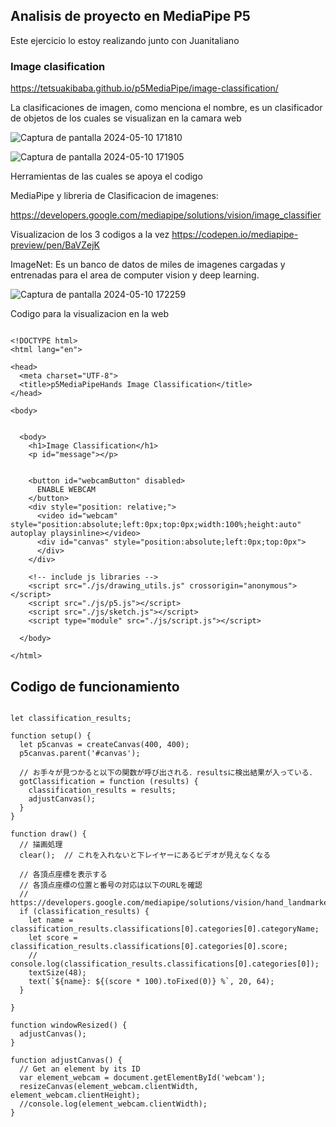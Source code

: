 ## Analisis de proyecto en MediaPipe P5

Este ejercicio lo estoy realizando junto con Juanitaliano

### Image clasification

https://tetsuakibaba.github.io/p5MediaPipe/image-classification/

La clasificaciones de imagen, como menciona el nombre, es un clasificador de objetos de los cuales se visualizan en la camara web

![Captura de pantalla 2024-05-10 171810](https://github.com/BenjaIeg/audiv027-2024-1/assets/128185999/40ffe344-be8a-4a42-9ae1-45cbdef60ca3)

![Captura de pantalla 2024-05-10 171905](https://github.com/BenjaIeg/audiv027-2024-1/assets/128185999/2403f258-4416-45d8-8d7f-0f0ecd2a7226)

Herramientas de las cuales se apoya el codigo

MediaPipe y libreria de Clasificacion de imagenes:

https://developers.google.com/mediapipe/solutions/vision/image_classifier

Visualizacion de los 3 codigos a la vez https://codepen.io/mediapipe-preview/pen/BaVZejK

ImageNet: Es un banco de datos de miles de imagenes cargadas y entrenadas para el area de computer vision y deep learning.

![Captura de pantalla 2024-05-10 172259](https://github.com/BenjaIeg/audiv027-2024-1/assets/128185999/8a141be9-d2e1-4846-b33d-01f8d5639774)



Codigo para la visualizacion en la web

```

<!DOCTYPE html>
<html lang="en">

<head>
  <meta charset="UTF-8">
  <title>p5MediaPipeHands Image Classification</title>
</head>

<body>


  <body>
    <h1>Image Classification</h1>
    <p id="message"></p>


    <button id="webcamButton" disabled>
      ENABLE WEBCAM
    </button>
    <div style="position: relative;">
      <video id="webcam" style="position:absolute;left:0px;top:0px;width:100%;height:auto" autoplay playsinline></video>
      <div id="canvas" style="position:absolute;left:0px;top:0px">
      </div>
    </div>

    <!-- include js libraries -->
    <script src="./js/drawing_utils.js" crossorigin="anonymous"></script>
    <script src="./js/p5.js"></script>
    <script src="./js/sketch.js"></script>
    <script type="module" src="./js/script.js"></script>

  </body>

</html>
```

## Codigo de funcionamiento 

```

let classification_results;

function setup() {
  let p5canvas = createCanvas(400, 400);
  p5canvas.parent('#canvas');

  // お手々が見つかると以下の関数が呼び出される．resultsに検出結果が入っている．
  gotClassification = function (results) {
    classification_results = results;
    adjustCanvas();
  }
}

function draw() {
  // 描画処理
  clear();  // これを入れないと下レイヤーにあるビデオが見えなくなる

  // 各頂点座標を表示する
  // 各頂点座標の位置と番号の対応は以下のURLを確認
  // https://developers.google.com/mediapipe/solutions/vision/hand_landmarker
  if (classification_results) {
    let name = classification_results.classifications[0].categories[0].categoryName;
    let score = classification_results.classifications[0].categories[0].score;
    // console.log(classification_results.classifications[0].categories[0]);
    textSize(48);
    text(`${name}: ${(score * 100).toFixed(0)} %`, 20, 64);
  }

}

function windowResized() {
  adjustCanvas();
}

function adjustCanvas() {
  // Get an element by its ID
  var element_webcam = document.getElementById('webcam');
  resizeCanvas(element_webcam.clientWidth, element_webcam.clientHeight);
  //console.log(element_webcam.clientWidth);
}

```
